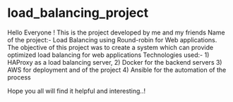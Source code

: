 # load_balancing_project

Hello Everyone !
This is the project developed by me and my friends
Name of the project:- Load Balancing using Round-robin for Web applications.
The objective of this project was to create a system which can provide optimized load balancing for web applications
Technologies used:- 1) HAProxy as a load balancing server,
                    2) Docker for the backend servers
                    3) AWS for deployment and of the project
                    4) Ansible for the automation of the process
                    
Hope you all will find it helpful and interesting..!                 
